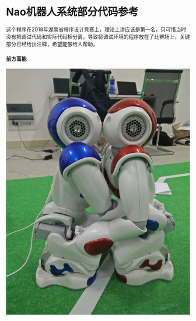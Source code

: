 # Nao机器人系统部分代码参考
这个程序在2018年湖南省程序设计竞赛上，理论上讲应该是第一名，只可惜当时没有把调试代码和实际代码相分离，导致将调试环境的程序放在了比赛场上，关键部分已经给出注释，希望能够给人帮助。

#### 前方高能  



![](https://github.com/bitbitluo/Nao/blob/master/img/naos.jpg)
